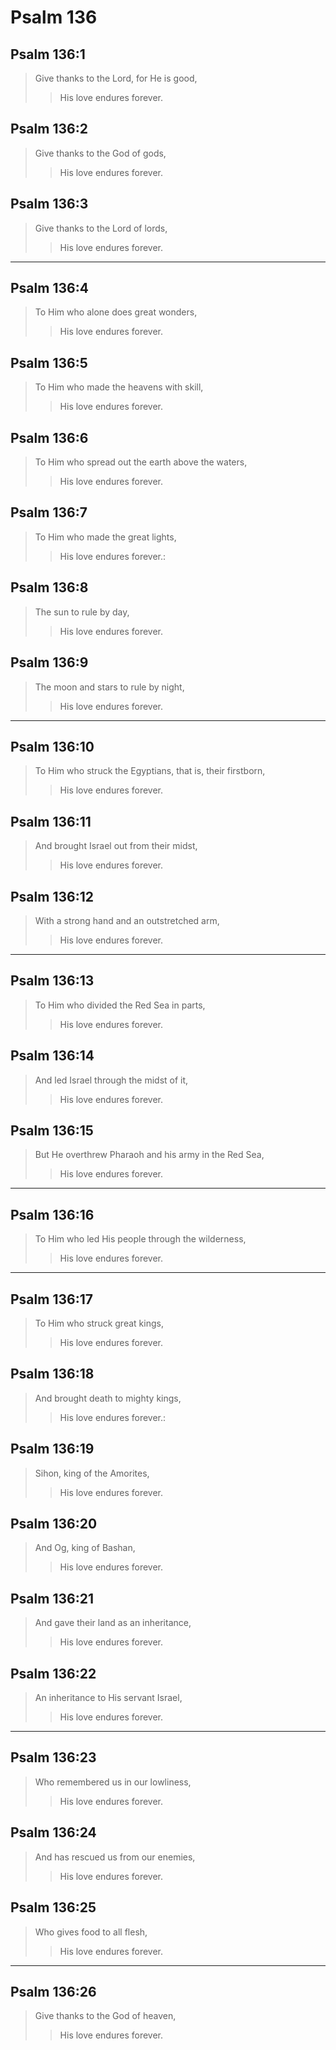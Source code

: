 # Psalm 136

## Psalm 136:1

> Give thanks to the Lord, for He is good,
>
> > His love endures forever.

## Psalm 136:2

> Give thanks to the God of gods,
>
> > His love endures forever.

## Psalm 136:3

> Give thanks to the Lord of lords,
>
> > His love endures forever.

---

## Psalm 136:4

> To Him who alone does great wonders,
>
> > His love endures forever.

## Psalm 136:5

> To Him who made the heavens with skill,
>
> > His love endures forever.

## Psalm 136:6

> To Him who spread out the earth above the waters,
>
> > His love endures forever.

## Psalm 136:7

> To Him who made the great lights,
>
> > His love endures forever.:

## Psalm 136:8

> The sun to rule by day,
>
> > His love endures forever.

## Psalm 136:9

> The moon and stars to rule by night,
>
> > His love endures forever.

---

## Psalm 136:10

> To Him who struck the Egyptians, that is, their firstborn,
>
> > His love endures forever.

## Psalm 136:11

> And brought Israel out from their midst,
>
> > His love endures forever.

## Psalm 136:12

> With a strong hand and an outstretched arm,
>
> > His love endures forever.

---

## Psalm 136:13

> To Him who divided the Red Sea in parts,
>
> > His love endures forever.

## Psalm 136:14

> And led Israel through the midst of it,
>
> > His love endures forever.

## Psalm 136:15

> But He overthrew Pharaoh and his army in the Red Sea,
>
> > His love endures forever.

---

## Psalm 136:16

> To Him who led His people through the wilderness,
>
> > His love endures forever.

---

## Psalm 136:17

> To Him who struck great kings,
>
> > His love endures forever.

## Psalm 136:18

> And brought death to mighty kings,
>
> > His love endures forever.:

## Psalm 136:19

> Sihon, king of the Amorites,
>
> > His love endures forever.

## Psalm 136:20

> And Og, king of Bashan,
>
> > His love endures forever.

## Psalm 136:21

> And gave their land as an inheritance,
>
> > His love endures forever.

## Psalm 136:22

> An inheritance to His servant Israel,
>
> > His love endures forever.

---

## Psalm 136:23

> Who remembered us in our lowliness,
>
> > His love endures forever.

## Psalm 136:24

> And has rescued us from our enemies,
>
> > His love endures forever.

## Psalm 136:25

> Who gives food to all flesh,
>
> > His love endures forever.

---

## Psalm 136:26

> Give thanks to the God of heaven,
>
> > His love endures forever.

